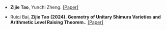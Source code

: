 - <strong>Zijie Tao</strong>, Yunchi Zheng.</strong> [[Paper]](https://arxiv.org/abs/2411.19735)

- Ruiqi Bai, <strong>Zijie Tao (2024). Geometry of Unitary Shimura Varieties and Arithmetic Level Raising Theorem.</strong>. [[Paper]](https://doi.org/10.1016/j.ijrmms.2024.105888)
